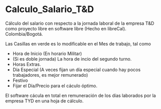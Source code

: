 # Calculo_Salario_T&D

Cálculo del salario con respecto a la jornada laboral  de la empresa T&D como proyecto libre en software libre (Hecho en libreCal). Colombia/Bogotá.

Las Casillas en verde es lo modificable en el Mes de trabajo, tal como

- Hora de Inicio (En horario Militar)
- (Si es doble jornada) La hora de incio del segundo turno.
- Horas Extras.
- Día Especial (A veces fijan un día especial cuando hay pocos trabajadores, es mejor remunerado)
- Festivo
- Fijar el Día/Precio para el cáculo óptimo.


El software cácula en total en remuneración de los días laborados por la empresa TYD en una hoja de cálculo. 
